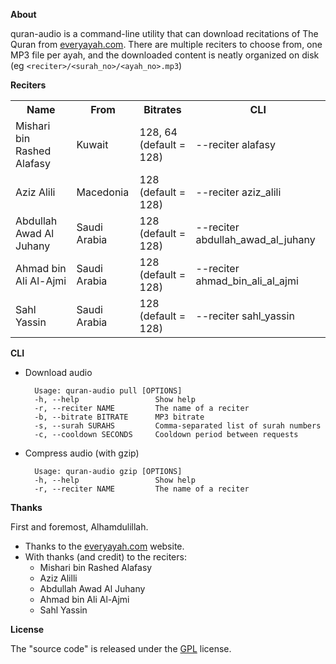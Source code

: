 __About__

quran-audio is a command-line utility that can download recitations
of The Quran from
[everyayah.com](https://everyayah.com).
There are multiple reciters to choose from, one MP3 file per ayah, and
the downloaded content is neatly organized on disk (eg
`<reciter>/<surah_no>/<ayah_no>.mp3`)

__Reciters__

<table>
  <tr>
    <th>Name</th>
    <th>From</th>
    <th>Bitrates</th>
    <th>CLI</th>
  </tr>
  <tr>
    <td>Mishari bin Rashed Alafasy</td>
    <td>Kuwait</td>
    <td>128, 64 (default = 128)</td>
    <td>--reciter alafasy</td>
  </tr>
  <tr>
    <td>Aziz Alili</td>
    <td>Macedonia</td>
    <td>128 (default = 128)</td>
    <td>--reciter aziz_alili</td>
  </tr>
  <tr>
    <td>Abdullah Awad Al Juhany</td>
    <td>Saudi Arabia</td>
    <td>128 (default = 128)</td>
    <td>--reciter abdullah_awad_al_juhany  </td>
  </tr>
  <tr>
    <td> Ahmad bin Ali Al-Ajmi  </td>
    <td>Saudi Arabia</td>
    <td>128 (default = 128)</td>
    <td>--reciter ahmad_bin_ali_al_ajmi</td>
  </tr>
  <tr>
    <td>Sahl Yassin</td>
    <td>Saudi Arabia</td>
    <td>128 (default = 128)</td>
    <td>--reciter sahl_yassin</td>
  </tr>
</table>

__CLI__

* Download audio

        Usage: quran-audio pull [OPTIONS]
        -h, --help                 Show help
        -r, --reciter NAME         The name of a reciter
        -b, --bitrate BITRATE      MP3 bitrate
        -s, --surah SURAHS         Comma-separated list of surah numbers
        -c, --cooldown SECONDS     Cooldown period between requests

* Compress audio (with gzip)

        Usage: quran-audio gzip [OPTIONS]
        -h, --help                 Show help
        -r, --reciter NAME         The name of a reciter

__Thanks__

First and foremost, Alhamdulillah.

* Thanks to the [everyayah.com](https://everyayah.com) website.
* With thanks (and credit) to the reciters:
  * Mishari bin Rashed Alafasy
  * Aziz Alilli
  * Abdullah Awad Al Juhany
  * Ahmad bin Ali Al-Ajmi
  * Sahl Yassin

__License__

The "source code" is released under the [GPL](./LICENSE) license.
